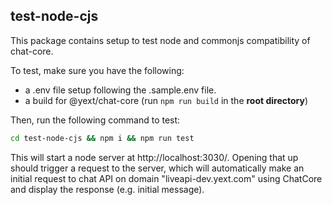 ## test-node-cjs

This package contains setup to test node and commonjs compatibility of chat-core.

To test, make sure you have the following:

- a .env file setup following the .sample.env file.
- a build for @yext/chat-core (run `npm run build` in the **root directory**)

Then, run the following command to test:

```bash
cd test-node-cjs && npm i && npm run test
```

This will start a node server at http://localhost:3030/. Opening that up should trigger a request to the server, which will automatically make an initial request to chat API on domain "liveapi-dev.yext.com" using ChatCore and display the response (e.g. initial message).
